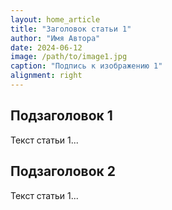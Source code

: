 ```yaml
---
layout: home_article
title: "Заголовок статьи 1"
author: "Имя Автора"
date: 2024-06-12
image: /path/to/image1.jpg
caption: "Подпись к изображению 1"
alignment: right
---
```


## Подзаголовок 1

Текст статьи 1...

## Подзаголовок 2

Текст статьи 1...

